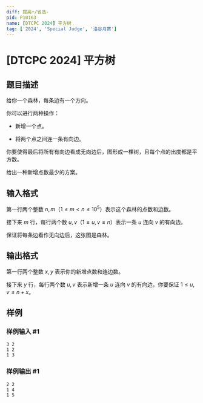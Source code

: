 ```yaml
---
diff: 提高+/省选-
pid: P10163
name: [DTCPC 2024] 平方树
tag: ['2024', 'Special Judge', '洛谷月赛']
---
```

# [DTCPC 2024] 平方树
## 题目描述

给你一个森林，每条边有一个方向。

你可以进行两种操作：

- 新增一个点。

- 将两个点之间连一条有向边。

你要使得最后将所有有向边看成无向边后，图形成一棵树，且每个点的出度都是平方数。

给出一种新增点数最少的方案。
## 输入格式

第一行两个整数 $n,m$（$1\le m \lt n \le 10^5$）表示这个森林的点数和边数。

接下来 $m$ 行，每行两个数 $u,v$（$1\le u,v\le n$）表示一条 $u$ 连向 $v$ 的有向边。

保证将每条边看作无向边后，这张图是森林。
## 输出格式

第一行两个整数 $x,y$ 表示你的新增点数和连边数。

接下来 $y$ 行，每行两个数 $u,v$ 表示新增一条 $u$ 连向 $v$ 的有向边，你要保证 $1\le u,v\le n+x$。
## 样例

### 样例输入 #1
```
3 2
1 2
1 3
```
### 样例输出 #1
```
2 2
1 4
1 5
```
